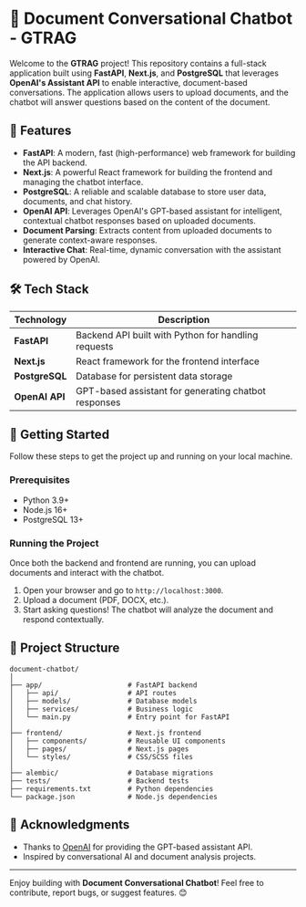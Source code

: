 # 📝 Document Conversational Chatbot - GTRAG

Welcome to the **GTRAG** project! This repository contains a full-stack application built using **FastAPI**, **Next.js**, and **PostgreSQL** that leverages **OpenAI's Assistant API** to enable interactive, document-based conversations. The application allows users to upload documents, and the chatbot will answer questions based on the content of the document.

## 🌟 Features

- **FastAPI**: A modern, fast (high-performance) web framework for building the API backend.
- **Next.js**: A powerful React framework for building the frontend and managing the chatbot interface.
- **PostgreSQL**: A reliable and scalable database to store user data, documents, and chat history.
- **OpenAI API**: Leverages OpenAI's GPT-based assistant for intelligent, contextual chatbot responses based on uploaded documents.
- **Document Parsing**: Extracts content from uploaded documents to generate context-aware responses.
- **Interactive Chat**: Real-time, dynamic conversation with the assistant powered by OpenAI.

## 🛠️ Tech Stack

| Technology  | Description                                           |
|-------------|-------------------------------------------------------|
| **FastAPI** | Backend API built with Python for handling requests   |
| **Next.js** | React framework for the frontend interface            |
| **PostgreSQL** | Database for persistent data storage               |
| **OpenAI API** | GPT-based assistant for generating chatbot responses |

## 🚀 Getting Started

Follow these steps to get the project up and running on your local machine.

### Prerequisites

- Python 3.9+
- Node.js 16+
- PostgreSQL 13+

### Running the Project

Once both the backend and frontend are running, you can upload documents and interact with the chatbot.

1. Open your browser and go to `http://localhost:3000`.
2. Upload a document (PDF, DOCX, etc.).
3. Start asking questions! The chatbot will analyze the document and respond contextually.

## 📁 Project Structure

```
document-chatbot/
│
├── app/                     # FastAPI backend
│   ├── api/                 # API routes
│   ├── models/              # Database models
│   ├── services/            # Business logic
│   └── main.py              # Entry point for FastAPI
│
├── frontend/                # Next.js frontend
│   ├── components/          # Reusable UI components
│   ├── pages/               # Next.js pages
│   └── styles/              # CSS/SCSS files
│
├── alembic/                 # Database migrations
├── tests/                   # Backend tests
├── requirements.txt         # Python dependencies
└── package.json             # Node.js dependencies
```

## 🙏 Acknowledgments

- Thanks to [OpenAI](https://openai.com/) for providing the GPT-based assistant API.
- Inspired by conversational AI and document analysis projects.

---

Enjoy building with **Document Conversational Chatbot**! Feel free to contribute, report bugs, or suggest features. 😊
